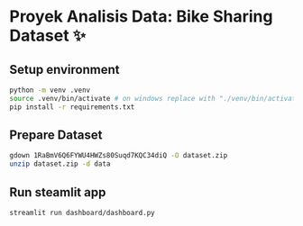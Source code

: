 # Proyek Analisis Data: Bike Sharing Dataset ✨

## Setup environment
```bash
python -m venv .venv
source .venv/bin/activate # on windows replace with "./venv/bin/activate"
pip install -r requirements.txt
```

## Prepare Dataset
```bash
gdown 1RaBmV6Q6FYWU4HWZs80Suqd7KQC34diQ -O dataset.zip
unzip dataset.zip -d data
```

## Run steamlit app
```bash
streamlit run dashboard/dashboard.py
```